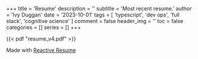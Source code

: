 +++
title = 'Resume'
description = ''
subtitle = 'Most recent resume.'
author = 'Ivy Duggan'
date = '2023-10-01'
tags = [
    'typescript',
    'dev ops',
    'full stack',
    'cognitive science'
]
comment = false
header_img = ''
toc = false
categories = []
series = []
+++

{{< pdf "resume_v4.pdf" >}}

Made with [Reactive Resume](https://rxresu.me/)
